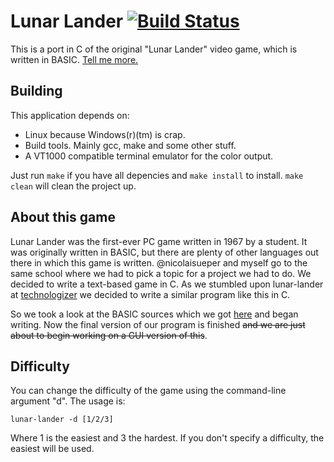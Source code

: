 # Lunar Lander [![Build Status](https://travis-ci.org/k3ll4gr0up/lunar-lander.png?branch=master)](https://travis-ci.org/k3ll4gr0up/lunar-lander)


This is a port in C of the original "Lunar Lander" video game, which is written in BASIC. [Tell me more.](http://k40s.net/post/lunar-lander/)

## Building

This application depends on:

- Linux because Windows(r)(tm) is crap.
- Build tools. Mainly gcc, make and some other stuff. 
- A VT1000 compatible terminal emulator for the color output.

Just run ```make``` if you have all depencies and ```make install``` to install. ```make clean``` will clean the project up.

## About this game

Lunar Lander was the first-ever PC game written in 1967 by a student. It was originally written in BASIC, but there are plenty of other languages out there in which this game is written. @nicolaisueper and myself go to the same school where we had to pick a topic for a project we had to do. We decided to write a text-based game in C. As we stumbled upon lunar-lander at [technologizer](http://technologizer.com/2009/07/19/lunar-lander/) we decided to write a similar program like this in C. 

So we took a look at the BASIC sources which we got [here](http://www.vintage-basic.net/bcg/lunar.bas) and began writing. Now the final version of our program is finished ~~and we are just about to begin working on a GUI version of this~~.

## Difficulty

You can change the difficulty of the game using the command-line argument "d". 
The usage is: 
```
lunar-lander -d [1/2/3]
```
Where 1 is the easiest and 3 the hardest. If you don't specify a difficulty, the easiest will be used.

